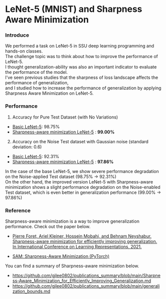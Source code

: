 # LeNet-5 (MNIST) and Sharpness Aware Minimization

### Introduce
We performed a task on LeNet-5 in SSU deep learning programming and hands-on classes.  
The challenge topic was to think about how to improve the performance of LeNet-5.  
I thought generalization-ability was also an important indicator to evaluate the performance of the model.  
I've seen previous studies that the sharpness of loss landscape affects the performance of generalization,  
and I studied how to increase the performance of generalization by applying Sharpness Aware Minimization on LeNet-5.  

### Performance
1. Accuracy for Pure Test Dataset (with No Variations)
- [Basic LeNet-5](https://github.com/gjlee0802/LeNet-5/blob/master/LeNet-5.ipynb): 98.75%
- [Sharpness-aware minimization LeNet-5](https://github.com/gjlee0802/LeNet-5/blob/master/LeNet-5_sam_optim.ipynb) : **99.00%**

2. Accuracy on the Noise Test dataset with Gaussian noise (standard deviation: 0.6)
- [Basic LeNet-5](https://github.com/gjlee0802/LeNet-5/blob/master/LeNet-5.ipynb): 92.31%
- [Sharpness-aware minimization LeNet-5](https://github.com/gjlee0802/LeNet-5/blob/master/LeNet-5_sam_optim.ipynb) : **97.86%**

In the case of the base LeNet-5, we show severe performance degradation on the Noise-applied Test dataset (98.75% -> 92.31%)  
On the other hand, the improved version LeNet-5 with Sharpness-aware minimization shows a slight performance degradation on the Noise-enabled Test dataset, which is even better in generalization performance (99.00% -> 97.86%)  


### Reference
Sharpness-aware minimization is a way to improve generalization performance. Check out the paper below.  
- [Pierre Foret, Ariel Kleiner, Hossein Mobahi, and Behnam Neyshabur. Sharpness-aware minimization for efficiently improving generalization. In International Conference on Learning
Representations, 2021.](https://arxiv.org/pdf/2010.01412.pdf)  

- [SAM: Sharpness-Aware Minimization (PyTorch)](https://github.com/davda54/sam)  

You can find a summary of Sharpness-aware minimization below.  
- https://github.com/gjlee0802/publications_summary/blob/main/Sharpness-Aware_Minimization_for_Efficiently_Improving_Generalization.md  
- https://github.com/gjlee0802/publications_summary/blob/main/generalization_bounds.md  

